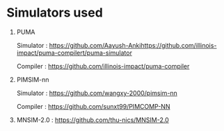 # Simulators used
1. PUMA

    Simulator : https://github.com/Aayush-Ankihttps://github.com/illinois-impact/puma-compilert/puma-simulator

    Compiler : https://github.com/illinois-impact/puma-compiler

2. PIMSIM-nn

     Simulator : https://github.com/wangxy-2000/pimsim-nn

     Compiler : https://github.com/sunxt99/PIMCOMP-NN

3. MNSIM-2.0 : https://github.com/thu-nics/MNSIM-2.0
